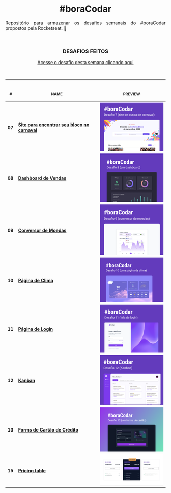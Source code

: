 <h1 align="center"><strong>#boraCodar</strong></h1>

<p align="justify">Repositório para armazenar os desafios semanais do #boraCodar  propostos pela Rocketseat. 🚀 </p>
<br>

<p align="center">
    <h3 align="center"><strong>DESAFIOS FEITOS</strong></h3>
    <p align="center"><a href="https://boracodar.dev">Acesse o desafio desta semana clicando aqui</a><br></p>
    <br><table align="center">
    <thead >
        <tr>
            <th align="center">
                <img width="20" height="1">
                <p>
                    <small>#</small>
                </p>
            </th>
            <th align="center">
                <img width="300" height="1">
                <p>
                    <small>
                        NAME
                    </small>
                </p>
            </th>
            <th align="center">
                <img width="201" height="1">
                <p align="center">
                    <small>
                    PREVIEW
                    </small>
                </p>
            </th>
        </tr>
    </thead>
    <tbody>
        <tr>
            <td><strong>07</strong></td>
            <td><a href="https://github.com/viniciusarashiro/bora-codar/tree/main/07"><strong>Site para encontrar seu bloco no carnaval</strong></a></td>
            <td align="center" ><a href="https://github.com/viniciusarashiro/bora-codar/tree/main/07"><img width="250px" src="./preview/07.png" /></a></td>
        </tr>
        <tr>
            <td><strong>08</strong></td>
            <td><a href="https://github.com/viniciusarashiro/bora-codar/tree/main/08"><strong>Dashboard de Vendas</strong></a></td>
            <td align="center" ><a href="https://github.com/viniciusarashiro/bora-codar/tree/main/08"><img width="250px" src="./preview/08.png" /></a></td>
        </tr>
        <tr>
            <td><strong>09</strong></td>
            <td><a href="https://github.com/viniciusarashiro/bora-codar/tree/main/09"><strong>Conversor de Moedas</strong></a></td>
            <td align="center" ><a href="https://github.com/viniciusarashiro/bora-codar/tree/main/09"><img width="250px" src="./preview/09.png" /></a></td>
        </tr>
        <tr>
            <td><strong>10</strong></td>
            <td><a href="https://github.com/viniciusarashiro/bora-codar/tree/main/10"><strong>Página de Clima</strong></a></td>
            <td align="center" ><a href="https://github.com/viniciusarashiro/bora-codar/tree/main/10"><img width="250px" src="./preview/10.png" /></a></td>
        </tr>
        <tr>
            <td><strong>11</strong></td>
            <td><a href="https://github.com/viniciusarashiro/bora-codar/tree/main/11"><strong>Página de Login</strong></a></td>
            <td align="center" ><a href="https://github.com/viniciusarashiro/bora-codar/tree/main/11"><img width="250px" src="./preview/11.png" /></a></td>
        </tr>
        <tr>
            <td><strong>12</strong></td>
            <td><a href="https://github.com/viniciusarashiro/bora-codar/tree/main/12"><strong>Kanban</strong></a></td>
            <td align="center" ><a href="https://github.com/viniciusarashiro/bora-codar/tree/main/12"><img width="250px" src="./preview/12.png" /></a></td>
        </tr>
        <tr>
            <td><strong>13</strong></td>
            <td><a href="https://github.com/viniciusarashiro/bora-codar/tree/main/13"><strong>Forms de Cartão de Crédito</strong></a></td>
            <td align="center" ><a href="https://github.com/viniciusarashiro/bora-codar/tree/main/13"><img width="250px" src="./preview/13.png" /></a></td>
        </tr>
        <tr>
            <td><strong>15</strong></td>
            <td><a href="https://github.com/viniciusarashiro/bora-codar/tree/main/15"><strong>Pricing table</strong></a></td>
            <td align="center" ><a href="https://github.com/viniciusarashiro/bora-codar/tree/main/15"><img width="250px" src="./preview/15.jpg" /></a></td>
        </tr>
    </tbody>
</table></p>
